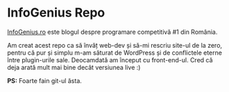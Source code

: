# InfoGenius Repo

[InfoGenius.ro](https://infogenius.ro) este blogul despre programare competitivă #1 din România.

Am creat acest repo ca să învăț web-dev și să-mi rescriu site-ul de la zero, pentru că pur și simplu m-am săturat de WordPress și de conflictele eterne între plugin-urile sale. Deocamdată am început cu front-end-ul. Cred că deja arată mult mai bine decât versiunea live :)

**PS:** Foarte fain git-ul ăsta.
